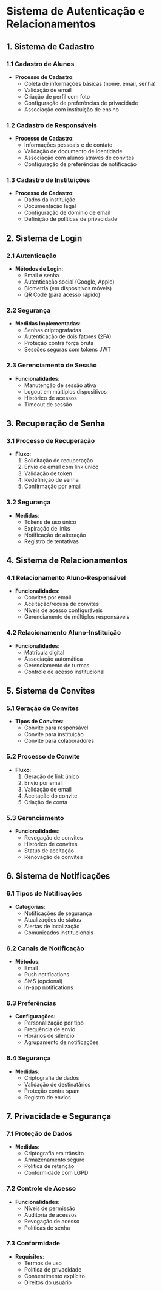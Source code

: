 # Sistema de Autenticação e Relacionamentos

## 1. Sistema de Cadastro

### 1.1 Cadastro de Alunos
- **Processo de Cadastro**:
  - Coleta de informações básicas (nome, email, senha)
  - Validação de email
  - Criação de perfil com foto
  - Configuração de preferências de privacidade
  - Associação com instituição de ensino

### 1.2 Cadastro de Responsáveis
- **Processo de Cadastro**:
  - Informações pessoais e de contato
  - Validação de documento de identidade
  - Associação com alunos através de convites
  - Configuração de preferências de notificação

### 1.3 Cadastro de Instituições
- **Processo de Cadastro**:
  - Dados da instituição
  - Documentação legal
  - Configuração de domínio de email
  - Definição de políticas de privacidade

## 2. Sistema de Login

### 2.1 Autenticação
- **Métodos de Login**:
  - Email e senha
  - Autenticação social (Google, Apple)
  - Biometria (em dispositivos móveis)
  - QR Code (para acesso rápido)

### 2.2 Segurança
- **Medidas Implementadas**:
  - Senhas criptografadas
  - Autenticação de dois fatores (2FA)
  - Proteção contra força bruta
  - Sessões seguras com tokens JWT

### 2.3 Gerenciamento de Sessão
- **Funcionalidades**:
  - Manutenção de sessão ativa
  - Logout em múltiplos dispositivos
  - Histórico de acessos
  - Timeout de sessão

## 3. Recuperação de Senha

### 3.1 Processo de Recuperação
- **Fluxo**:
  1. Solicitação de recuperação
  2. Envio de email com link único
  3. Validação de token
  4. Redefinição de senha
  5. Confirmação por email

### 3.2 Segurança
- **Medidas**:
  - Tokens de uso único
  - Expiração de links
  - Notificação de alteração
  - Registro de tentativas

## 4. Sistema de Relacionamentos

### 4.1 Relacionamento Aluno-Responsável
- **Funcionalidades**:
  - Convites por email
  - Aceitação/recusa de convites
  - Níveis de acesso configuráveis
  - Gerenciamento de múltiplos responsáveis

### 4.2 Relacionamento Aluno-Instituição
- **Funcionalidades**:
  - Matrícula digital
  - Associação automática
  - Gerenciamento de turmas
  - Controle de acesso institucional

## 5. Sistema de Convites

### 5.1 Geração de Convites
- **Tipos de Convites**:
  - Convite para responsável
  - Convite para instituição
  - Convite para colaboradores

### 5.2 Processo de Convite
- **Fluxo**:
  1. Geração de link único
  2. Envio por email
  3. Validação de email
  4. Aceitação do convite
  5. Criação de conta

### 5.3 Gerenciamento
- **Funcionalidades**:
  - Revogação de convites
  - Histórico de convites
  - Status de aceitação
  - Renovação de convites

## 6. Sistema de Notificações

### 6.1 Tipos de Notificações
- **Categorias**:
  - Notificações de segurança
  - Atualizações de status
  - Alertas de localização
  - Comunicados institucionais

### 6.2 Canais de Notificação
- **Métodos**:
  - Email
  - Push notifications
  - SMS (opcional)
  - In-app notifications

### 6.3 Preferências
- **Configurações**:
  - Personalização por tipo
  - Frequência de envio
  - Horários de silêncio
  - Agrupamento de notificações

### 6.4 Segurança
- **Medidas**:
  - Criptografia de dados
  - Validação de destinatários
  - Proteção contra spam
  - Registro de envios

## 7. Privacidade e Segurança

### 7.1 Proteção de Dados
- **Medidas**:
  - Criptografia em trânsito
  - Armazenamento seguro
  - Política de retenção
  - Conformidade com LGPD

### 7.2 Controle de Acesso
- **Funcionalidades**:
  - Níveis de permissão
  - Auditoria de acessos
  - Revogação de acesso
  - Políticas de senha

### 7.3 Conformidade
- **Requisitos**:
  - Termos de uso
  - Política de privacidade
  - Consentimento explícito
  - Direitos do usuário 